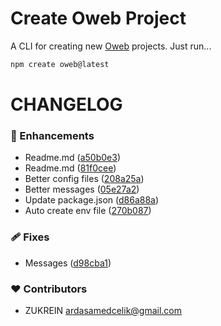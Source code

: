 # Create Oweb Project

A CLI for creating new [Oweb](https://github.com/owebjs/oweb) projects. Just run...

```bash
npm create oweb@latest
```

# CHANGELOG

### 🚀 Enhancements

-   Readme.md ([a50b0e3](https://github.com/owebjs/create-oweb/commit/a50b0e3))
-   Readme.md ([81f0cee](https://github.com/owebjs/create-oweb/commit/81f0cee))
-   Better config files ([208a25a](https://github.com/owebjs/create-oweb/commit/208a25a))
-   Better messages ([05e27a2](https://github.com/owebjs/create-oweb/commit/05e27a2))
-   Update package.json ([d86a88a](https://github.com/owebjs/create-oweb/commit/d86a88a))
-   Auto create env file ([270b087](https://github.com/owebjs/create-oweb/commit/270b087))

### 🩹 Fixes

-   Messages ([d98cba1](https://github.com/owebjs/create-oweb/commit/d98cba1))

### ❤️ Contributors

-   ZUKREIN <ardasamedcelik@gmail.com>
